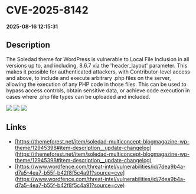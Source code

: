 # CVE-2025-8142

**2025-08-16 12:15:31**

## Description
The Soledad theme for WordPress is vulnerable to Local File Inclusion in all versions up to, and including, 8.6.7 via the 'header_layout' parameter. This makes it possible for authenticated attackers, with Contributor-level access and above, to include and execute arbitrary .php files on the server, allowing the execution of any PHP code in those files. This can be used to bypass access controls, obtain sensitive data, or achieve code execution in cases where .php file types can be uploaded and included.

![](https://img.shields.io/static/v1?label=Score&message=8.8&color=red)
![](https://img.shields.io/static/v1?label=Severity&message=HIGH&color=red)
![](https://img.shields.io/static/v1?label=CWE&message=RFI&color=green)

## Links
- [https://themeforest.net/item/soledad-multiconcept-blogmagazine-wp-theme/12945398#item-description__update-changelog](https://themeforest.net/item/soledad-multiconcept-blogmagazine-wp-theme/12945398#item-description__update-changelog)
- [https://www.wordfence.com/threat-intel/vulnerabilities/id/7dea9b4a-d7a5-4ea7-b55f-b42f8f5c4a91?source=cve](https://www.wordfence.com/threat-intel/vulnerabilities/id/7dea9b4a-d7a5-4ea7-b55f-b42f8f5c4a91?source=cve)
